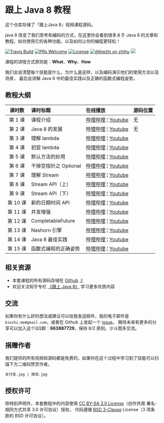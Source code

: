 # 跟上 Java 8 教程

这个仓库存储了『跟上Java 8』视频课程源码。

java 8 改变了我们思考和编码的方式，在这里你会看到很多关于 Java 8 的文章和教程，如何使用它的各种功能，以及如何让你的编程更轻松！

[![Travis Build](https://travis-ci.org/biezhi/learn-java8.svg?branch=master)](https://travis-ci.org/biezhi/learn-java8) 
[![PRs Welcome](https://img.shields.io/badge/PRs-welcome-brightgreen.svg)](http://makeapullrequest.com) 
[![License](https://img.shields.io/badge/license-BSD--3-blue.svg)](https://github.com/biezhi/learn-java8/blob/master/LICENSE)
[![@biezhi on zhihu](https://img.shields.io/badge/zhihu-%40biezhi-red.svg)](https://www.zhihu.com/people/biezhi)
[![](https://img.shields.io/github/followers/biezhi.svg?style=social&label=Follow%20Me)](https://github.com/biezhi)

课程的讲授方式原则是：**What**、**Why**、**How**

我们会说清楚每个技能是什么，为什么是这样，以及编码演示他们的使用方法以及场景，
最后会讲解 Java 8 中的最佳实践以及正确的函数式编程姿势。

## 教程大纲

| 课时数 | 课时标题 | 在线播放 | 源码位置 |
|:-----:|:--------|:-------|:-------|
|第 1 课 | 课程介绍 | [哔哩哔哩](https://www.bilibili.com/video/av19287893) &brvbar; [Youtube](https://youtu.be/GsFPVjiUpdU) | 无 |
|第 2 课 | Java 8 的发展 | [哔哩哔哩]() &brvbar; [Youtube]() | 无 |
|第 3 课 | 理解 lambda | [哔哩哔哩]() &brvbar; [Youtube]() |  |
|第 4 课 | 初尝 lambda | [哔哩哔哩]() &brvbar; [Youtube]() | |
|第 5 课 | 默认方法的妙用 | [哔哩哔哩]() &brvbar; [Youtube]() | |
|第 6 课 | 干掉空指针之 Optional | [哔哩哔哩]() &brvbar; [Youtube]() | |
|第 7 课 | 理解 Stream | [哔哩哔哩]() &brvbar; [Youtube]() | |
|第 8 课 | Stream API（上）| [哔哩哔哩]() &brvbar; [Youtube]() | |
|第 9 课 | Stream API（下）| [哔哩哔哩]() &brvbar; [Youtube]() | |
|第 10 课 | 新的日期时间 API | [哔哩哔哩]() &brvbar; [Youtube]() | |
|第 11 课 | 并发增强 | [哔哩哔哩]() &brvbar; [Youtube]() | |
|第 12 课 | CompletableFuture | [哔哩哔哩]() &brvbar; [Youtube]() | |
|第 13 课 | Nashorn 引擎 | [哔哩哔哩]() &brvbar; [Youtube]() | |
|第 14 课| Java 8 最佳实践 | [哔哩哔哩]() &brvbar; [Youtube]() | |
|第 15 课| 函数式编程的正确姿势 | [哔哩哔哩]() &brvbar; [Youtube]() | |

## 相关资源

- 本套课程的所有源码存储在 [Github](https://github.com/biezhi/learn-java8) 上
- 欢迎关注知乎专栏 [《跟上 Java 8》](https://zhuanlan.zhihu.com/java8) 学习更多优质内容

## 交流

如果你有什么好的想法或建议可以给我发送邮件，我的电子邮件是 `biezhi.me#gmail.com`，或者在 Github 上发起一个 [issue](https://github.com/biezhi/learn-java8/issues/new)。
期待未来有更多的分享可以加入这个QQ群：**663887729**，保持 8/2 原则，少斗图多交流。

## 捐赠作者

我们提供的所有视频和源码都是免费的，如果你在这个过程中学习到了技能可以扫描下方二维码赞赏作者。

`支付宝.jpg | 微信.jpg`

## 授权许可

除特别声明外，本套教程中的内容使用 [CC BY-SA 3.0 License](https://creativecommons.org/licenses/by-sa/3.0/deed.zh)（创作共用 署名-相同方式共享 3.0 许可协议）授权，
代码遵循 [BSD 3-Clause](https://opensource.org/licenses/BSD-3-Clause) License（3 项条款的 BSD 许可协议）。

